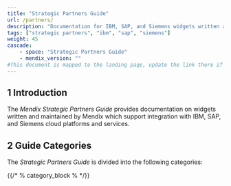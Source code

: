 ```yaml
---
title: "Strategic Partners Guide"
url: /partners/
description: "Documentation for IBM, SAP, and Siemens widgets written and maintained by Mendix"
tags: ["strategic partners", "ibm", "sap", "siemens"]
weight: 45
cascade:
    - space: "Strategic Partners Guide"
    - mendix_version: ""
#This document is mapped to the landing page, update the link there if renaming or moving the doc file.
---
```


## 1 Introduction

The *Mendix Strategic Partners Guide* provides documentation on widgets written and maintained by Mendix which support integration with IBM, SAP, and Siemens cloud platforms and services.

## 2 Guide Categories

The *Strategic Partners Guide* is divided into the following categories:

{{/* % category_block % */}}
